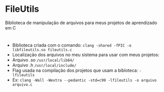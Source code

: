 # FileUtils
 Biblioteca de manipulação de arquivos para meus projetos de aprendizado em C
#
* Biblioteca criada com o comando: `clang -shared -fPIC -o libfileutils.so fileutils.c`
* Localização dos arquivos no meu sistema para usar com meus projetos:
* Arquivo .so `/usr/local/lib64/`
* Arquivo .h `/usr/local/include/`
* Flag usada na compilação dos projetos que usam a bibloteca: `-lfileutils`
* Ex: `clang -Wall -Wextra --pedantic -std=c99 -lfileutils -o arquivo arquivo.c`
